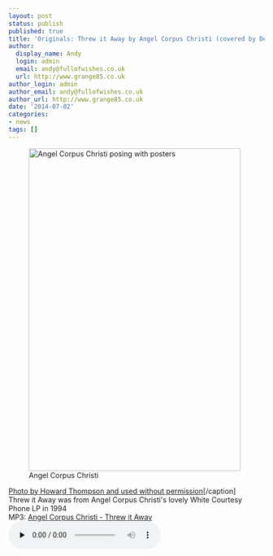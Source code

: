 ```yaml
---
layout: post
status: publish
published: true
title: 'Originals: Threw it Away by Angel Corpus Christi (covered by Dean & Britta)'
author:
  display_name: Andy
  login: admin
  email: andy@fullofwishes.co.uk
  url: http://www.grange85.co.uk
author_login: admin
author_email: andy@fullofwishes.co.uk
author_url: http://www.grange85.co.uk
date: '2014-07-02'
categories:
- news
tags: []
---
```

<p><figure class="caption aligncenter"><img src="https://media.fullofwishes.co.uk/00-misc/pictures/angel-corpus-christi-ht.jpg" width="417" height="634" alt="Angel Corpus Christi posing with posters" class /><figcaption class="caption-text"> Angel Corpus Christi</figcaption></figure>
<a href="https://www.flickr.com/photos/26412141@N05/3515034597">Photo by Howard Thompson and used without permission</a>[/caption]<br />
Threw it Away was from Angel Corpus Christi's lovely White Courtesy Phone LP in 1994<br />
MP3: <a href="https://media.fullofwishes.co.uk/00-misc/audio/02-angel-corpus-christi-threw-it-away.mp3">Angel Corpus Christi - Threw it Away</a><br />
<audio src="https://media.fullofwishes.co.uk/00-misc/audio/02-angel-corpus-christi-threw-it-away.mp3" preload="none" controls /></p>
<p>Dean & Britta's cover was released on their debut album L'Avventura in 2003.<br />
MP3: <a href="https://media.fullofwishes.co.uk/07-dean_and_britta/audio/08-britta-phillips--dean-wareham-threw-it-away.mp3">Dean & Britta - Threw it Away</a><br />
<audio src="https://media.fullofwishes.co.uk/07-dean_and_britta/audio/08-britta-phillips--dean-wareham-threw-it-away.mp3" preload="none" controls /></p>
<p><figure class="caption aligncenter"><img src="https://media.fullofwishes.co.uk/05-dean_wareham/pictures/dw_angel_vega_ht.jpg" width="526" height="640" class /><figcaption class="caption-text"> Dean Wareham with Angel Corpus Christi and Suicide's Alan Vega</figcaption></figure>
<a href="https://www.flickr.com/photos/26412141@N05/3515032035/">Photo by Howard Thompson and used without permission</a>[/caption]</p>
<h3>Bonus</h3>
<p>Here's Angel's fab cover of Luna's I Want Everything<br />
MP3: <a href="https://media.fullofwishes.co.uk/00-misc/audio/05-angel-corpus-christi-i-want-everything.mp3">Angel Corpus Christi - I Want Everything</a><br />
</p>
